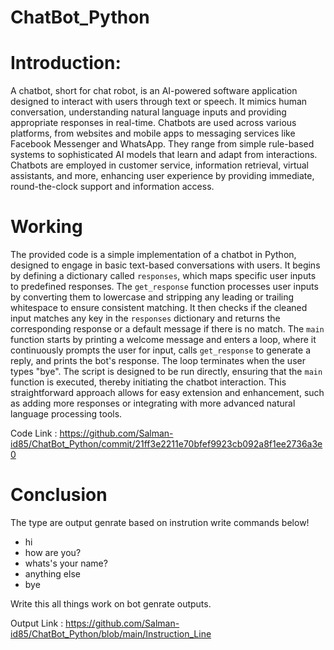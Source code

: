 # ChatBot_Python

# Introduction:

A chatbot, short for chat robot, is an AI-powered software application designed to interact with users through text or speech. It mimics human conversation, understanding natural language inputs and providing appropriate responses in real-time. Chatbots are used across various platforms, from websites and mobile apps to messaging services like Facebook Messenger and WhatsApp. They range from simple rule-based systems to sophisticated AI models that learn and adapt from interactions. Chatbots are employed in customer service, information retrieval, virtual assistants, and more, enhancing user experience by providing immediate, round-the-clock support and information access.

# Working

The provided code is a simple implementation of a chatbot in Python, designed to engage in basic text-based conversations with users. It begins by defining a dictionary called `responses`, which maps specific user inputs to predefined responses. The `get_response` function processes user inputs by converting them to lowercase and stripping any leading or trailing whitespace to ensure consistent matching. It then checks if the cleaned input matches any key in the `responses` dictionary and returns the corresponding response or a default message if there is no match. The `main` function starts by printing a welcome message and enters a loop, where it continuously prompts the user for input, calls `get_response` to generate a reply, and prints the bot's response. The loop terminates when the user types "bye". The script is designed to be run directly, ensuring that the `main` function is executed, thereby initiating the chatbot interaction. This straightforward approach allows for easy extension and enhancement, such as adding more responses or integrating with more advanced natural language processing tools.

Code Link : https://github.com/Salman-id85/ChatBot_Python/commit/21ff3e2211e70bfef9923cb092a8f1ee2736a3e0

# Conclusion

The type are output genrate based on instrution write commands below!

* hi
* how are you?
* whats's your name?
* anything else
* bye

Write this all things work on bot genrate outputs.

Output Link : https://github.com/Salman-id85/ChatBot_Python/blob/main/Instruction_Line
